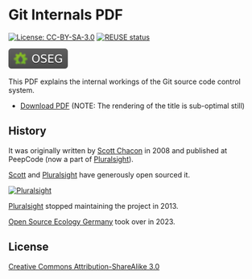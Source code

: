 <!--
SPDX-FileCopyrightText: 2013 Geoffrey Grosenbach <boss@topfunky.com>
SPDX-FileCopyrightText: 2023-2024 Robin Vobruba <hoijui.quaero@gmail.com>

SPDX-License-Identifier: CC-BY-SA-3.0
-->

# Git Internals PDF

[![License: CC-BY-SA-3.0](
    https://img.shields.io/badge/License-CC--BY--SA--3.0-blue.svg)](
    LICENSE.txt)
[![REUSE status](
    https://api.reuse.software/badge/github.com/osegermany/git-internals-pdf)](
    https://api.reuse.software/info/github.com/osegermany/git-internals-pdf)

[![In cooperation with Open Source Ecology Germany](
    https://raw.githubusercontent.com/osegermany/tiny-files/master/res/media/img/badge-oseg.svg)][OSEG]

This PDF explains the internal workings
of the Git source code control system.

- [Download PDF][pdf]
  (NOTE: The rendering of the title is sub-optimal still)

## History

It was originally written by [Scott Chacon][Scott] in 2008
and published at PeepCode
(now a part of [Pluralsight]).

[Scott] and [Pluralsight] have generously open sourced it.

[![Pluralsight](http://s.pluralsight.com/mn/img/sh/logo-v2.png)][Pluralsight]

[Pluralsight] stopped maintaining the project in 2013.

[Open Source Ecology Germany][OSEG] took over in 2023.

## License

[Creative Commons Attribution-ShareAlike 3.0][CC-BY-SA-3.0]

[CC-BY-SA-3.0]: https://creativecommons.org/licenses/by-sa/3.0/
[OSEG]: https://www.ose-germany.de/die-bewegung/
[pdf]: https://osegermany.github.io/git-internals-doc/pdf/doc.pdf
[Pluralsight]: https://www.pluralsight.com
[Scott]: https://github.com/schacon
